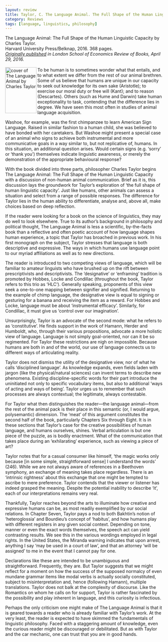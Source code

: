 ```yaml
---
layout: review
title: Taylor, C. The Language Animal. The Full Shape of the Human Linguistic Capacity.
category: Reviews
tags: [language, linguistics, philosophy]
---
```

<span class="title">The Language Animal: The Full Shape of the Human Linguistic Capacity</span> by Charles Taylor.<br>
<span class="publisher">Harvard University Press/Belknap, 2016. 368 pages.</span><br>
<span style="font-size:14px;"><em><a href="https://blogs.lse.ac.uk/lsereviewofbooks/2016/04/29/book-review-the-language-animal-the-full-shape-of-the-human-linguistic-capacity-by-charles-taylor/" target="_blank" alt="Review of The Language Animal on the LSE Review of Books website">Originally published</a> in London School of Economics Review of Books, April 29, 2016.</em></span><br><br>
<span class="book1"><img align="left" src="https://www.hup.harvard.edu/img/feeds/jackets/9780674660205.png" width="100" height="147" alt="cover of The Language Animal by Charles Taylor"></span>To be human is to sometimes wonder what that entails, and to what extent we differ from the rest of our animal brethren. Some of us believe that humans are unique in our capacity to seek out knowledge for its own sake (Aristotle); to exercise our moral duty or free will (Kant); and to reason (Descartes). Others (such as Hume and Darwin) take human exceptionality to task, contending that the difference lies in degree. We have seen this most often in studies of animal language acquisition.

Washoe, for example, was the first chimpanzee to learn American Sign Language. Raised in similar fashion to a human child, she was believed to have bonded with her caretakers. But Washoe might present a special case of an animal who signs to achieve both instrumental and more communicative goals in a way similar to, but not replicative of, humans. In this situation, an additional question arises. Would certain signs (e.g. ‘sorry’ or ‘thank you’) themselves indicate linguistic awareness, or merely the demonstration of the appropriate behavioural response?

With the book divided into three parts, philosopher Charles Taylor begins The Language Animal: The Full Shape of the Human Linguistic Capacity with a discussion of non-human animal communication. Brief as it is, this discussion lays the groundwork for Taylor’s exploration of ‘the full shape of human linguistic capacity’. Just like humans, other animals can assess a situation and select from a range of possible responses. The difference for Taylor lies in the human ability to differentiate, analyse and, above all, make choices based on deep reflection.

If the reader were looking for a book on the science of linguistics, they may do well to look elsewhere. True to its author’s background in philosophy and political thought, The Language Animal is less a scientific, by-the-facts book than a reflective and often poetic account of how language shapes human experience, a topic that Taylor has broached in previous work. In his first monograph on the subject, Taylor stresses that language is both descriptive and expressive. The ways in which humans use language point to our myriad affiliations as well as to new directions.

The reader is introduced to two competing views of language, which will be familiar to amateur linguists who have brushed up on the rift between prescriptivists and descriptivists. The ‘designative’ or ‘enframing’ tradition is promoted by Hobbes, Locke and Condillac (throughout the book, Taylor refers to this trio as ‘HLC’). Generally speaking, proponents of this view seek a one-to-one mapping between signifier and signified. Returning to the example of chimp language, the designative view is equal to signing or gesturing for a banana and receiving the item as a reward. For Hobbes and Locke, language must be about ‘instrumental efficacy’. Similarly, for Condillac, it must give us ‘control over our imagination’.

Unsurprisingly, Taylor is an advocate of the second mode: what he refers to as ‘constitutive’. He finds support in the work of Hamann, Herder and Humboldt, who, through their various propositions, advocate a more holistic view of language. Language is not simply goal-oriented, nor can it be so regimented. For Taylor these restrictions are nigh on impossible. Because humans are both in and of the world, our use of language connects us to different ways of articulating reality.

Taylor does not dismiss the utility of the designative view, nor of what he calls ‘disciplined language’. As knowledge expands, even fields laden with jargon (like the physical/natural sciences) can invent terms to describe new phenomena. Existing discipline-specific words for their part introduce the uninitiated not only to specific vocabulary items, but also to additional ‘ways of acting and ways of being’. Taylor urges us to remember that such processes are always contextual; the legitimate, always contestable.

For Taylor what then distinguishes the reader—the language animal—from the rest of the animal pack is their place in this semantic (or, I would argue, polysemantic) dimension. The ‘meat’ of this argument constitutes the second half of the book, particularly Chapters Six through Eight. It is in these sections that Taylor’s case for the creative possibilities of human language, and humans ourselves, shines. Verbal articulation is but one piece of the puzzle, as is bodily enactment. What of the communication that takes place during an ‘exhilarating’ experience, such as viewing a piece of art?

Taylor notes that for a casual consumer like himself, ‘the magic works only because [in some simple, straightforward sense] I understand the words’ (246). While we are not always aware of references in a Beethoven symphony, an exchange of meaning takes place regardless. There is an ‘intrinsic rightness’ about this exchange that one might be tempted to ascribe to mere preference. Taylor contends that the viewer or listener has indeed grasped the meaning. Despite the potential inability to describe ‘it’, each of our interpretations remains very real.

Thankfully, Taylor reaches beyond the arts to illuminate how creative and expressive humans can be, as most readily exemplified by our social relations. In Chapter Seven, Taylor pays a nod to both Bakhtin’s notion of ‘heteroglossia’ and Bourdieu’s concept of ‘habitus’, and how humans play with different registers in any given social context. Depending on tone, manner or even the exact words themselves, the speech act can yield contrasting results. We see this in the various wordings employed in legal rights. In the United States, the Miranda warning indicates that upon arrest, anything I say ‘may be used in a court of law’, and that an attorney ‘will be assigned’ to me in the event that I cannot pay for one.

Declarations like these are intended to be unambiguous and straightforward. Frequently, they are. But Taylor suggests that we might reflect for a moment on how the success of the supposed normalcy of even mundane grammar items like modal verbs is actually socially constituted, subject to misinterpretation and, hence (following Hamann), multiple translations. Taylor does not balk at the complexity of discourse. Like the Romantics on whom he calls on for support, Taylor is rather fascinated by the possibility and play inherent in language, and this curiosity is infectious.

Perhaps the only criticism one might make of The Language Animal is that it is geared towards a reader who is already familiar with Taylor’s work. At the very least, the reader is expected to have skimmed the fundamentals of linguistic philosophy. Faced with a staggering amount of knowledge, even the curious reader might be discouraged or debilitated. But as with Taylor and the car mechanic, one can trust that you are in good hands.

